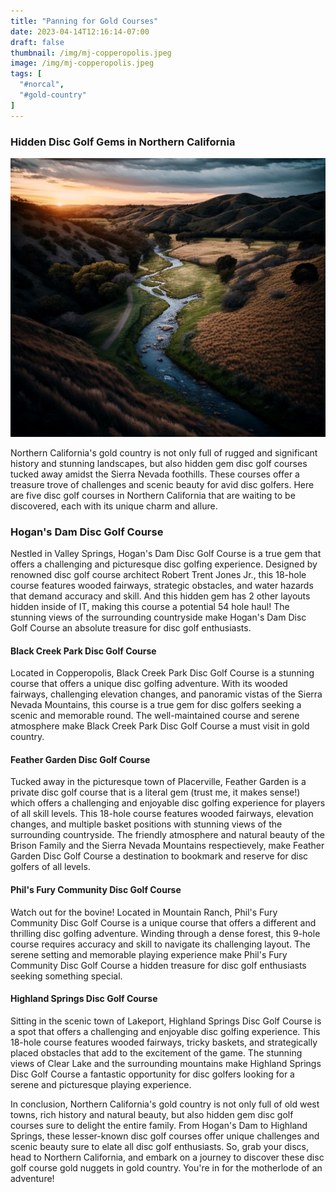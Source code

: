 ```yaml
---
title: "Panning for Gold Courses"
date: 2023-04-14T12:16:14-07:00
draft: false
thumbnail: /img/mj-copperopolis.jpeg
image: /img/mj-copperopolis.jpeg
tags: [
  "#norcal",
  "#gold-country"
]
---
```

### Hidden Disc Golf Gems in Northern California

![Sunsetting on landscape view of a winding creek through California gold country](/img/mj-copperopolis.jpeg)

Northern California's gold country is not only full of rugged and significant history and stunning landscapes, but also hidden gem disc golf courses tucked away amidst the Sierra Nevada foothills. These courses offer a treasure trove of challenges and scenic beauty for avid disc golfers. Here are five disc golf courses in Northern California that are waiting to be discovered, each with its unique charm and allure.

### Hogan's Dam Disc Golf Course

Nestled in Valley Springs, Hogan's Dam Disc Golf Course is a true gem that offers a challenging and picturesque disc golfing experience. Designed by renowned disc golf course architect Robert Trent Jones Jr., this 18-hole course features wooded fairways, strategic obstacles, and water hazards that demand accuracy and skill. And this hidden gem has 2 other layouts hidden inside of IT, making this course a potential 54 hole haul! The stunning views of the surrounding countryside make Hogan's Dam Disc Golf Course an absolute treasure for disc golf enthusiasts.

#### Black Creek Park Disc Golf Course

Located in Copperopolis, Black Creek Park Disc Golf Course is a stunning course that offers a unique disc golfing adventure. With its wooded fairways, challenging elevation changes, and panoramic vistas of the Sierra Nevada Mountains, this course is a true gem for disc golfers seeking a scenic and memorable round. The well-maintained course and serene atmosphere make Black Creek Park Disc Golf Course a must visit in gold country.

#### Feather Garden Disc Golf Course

Tucked away in the picturesque town of Placerville, Feather Garden is a private disc golf course that is a literal gem (trust me, it makes sense!) which offers a challenging and enjoyable disc golfing experience for players of all skill levels. This 18-hole course features wooded fairways, elevation changes, and multiple basket positions with stunning views of the surrounding countryside. The friendly atmosphere and natural beauty of the Brison Family and the Sierra Nevada Mountains respectievely, make Feather Garden Disc Golf Course a destination to bookmark and reserve for disc golfers of all levels.

#### Phil's Fury Community Disc Golf Course

Watch out for the bovine! Located in Mountain Ranch, Phil's Fury Community Disc Golf Course is a unique course that offers a different and thrilling disc golfing adventure. Winding through a dense forest, this 9-hole course requires accuracy and skill to navigate its challenging layout. The serene setting and memorable playing experience make Phil's Fury Community Disc Golf Course a hidden treasure for disc golf enthusiasts seeking something special.

#### Highland Springs Disc Golf Course

Sitting in the scenic town of Lakeport, Highland Springs Disc Golf Course is a spot that offers a challenging and enjoyable disc golfing experience. This 18-hole course features wooded fairways, tricky baskets, and strategically placed obstacles that add to the excitement of the game. The stunning views of Clear Lake and the surrounding mountains make Highland Springs Disc Golf Course a fantastic opportunity for disc golfers looking for a serene and picturesque playing experience.

In conclusion, Northern California's gold country is not only full of old west towns, rich history and natural beauty, but also hidden gem disc golf courses sure to delight the entire family. From Hogan's Dam to Highland Springs, these lesser-known disc golf courses offer unique challenges and scenic beauty sure to elate all disc golf enthusiasts. So, grab your discs, head to Northern California, and embark on a journey to discover these disc golf course gold nuggets in gold country. You're in for the motherlode of an adventure!

